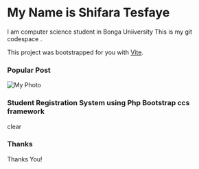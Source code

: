 # My Name is Shifara Tesfaye 

I am computer science student in Bonga Uniiversity
This is my git codespace .

This project was bootstrapped for you with [Vite](https://vitejs.dev/).
### Popular Post
<img src="user.png" class="content-img" alt="My Photo" />

### Student Registration System using Php Bootstrap ccs framework
clear

### Thanks

Thanks You!